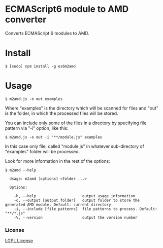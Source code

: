ECMAScript6 module to AMD converter
==================

Converts ECMAScript 6 modules to AMD.

Install
==================
```
$ [sudo] npm install -g es6m2amd
```

Usage
==================

```
$ m2amd.js -o out examples
```

Where "examples" is the directory which will be scanned for files and "out" is the folder, in which the processed files will be stored.

You can include only some of the files in a directory by specifying file pattern via "-i" option, like this:

```
$ m2amd.js -o out -i "**/module.js" examples
```

In this case only file, called "module.js" in whatever sub-directory of "examples" folder will be processed.

Look for more information in the rest of the options:

```
$ m2amd --help

  Usage: m2amd [options] <folder ...>

  Options:

    -h, --help                     output usage information
    -o, --output [output folder]   output folder to store the generated AMD module. Default: current directory
    -i, --include [file patterns]  file patterns to process. Default: "**/*.js"
    -V, --version                  output the version number
```

### License
[LGPL License](LICENSE.md)
